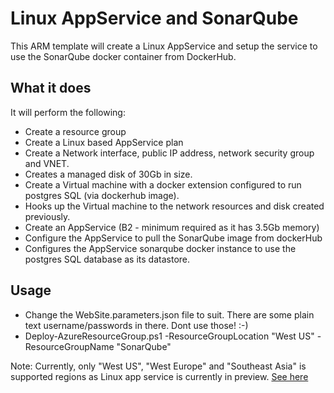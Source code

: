 # Linux AppService and SonarQube
This ARM template will create a Linux AppService and setup the service to use the SonarQube docker container from DockerHub.

## What it does
It will perform the following:
- Create a resource group
- Create a Linux based AppService plan
- Create a Network interface, public IP address, network security group and VNET.
- Creates a managed disk of 30Gb in size.
- Create a Virtual machine with a docker extension configured to run postgres SQL (via dockerhub image).
- Hooks up the Virtual machine to the network resources and disk created previously.
- Create an AppService (B2 - minimum required as it has 3.5Gb memory)
- Configure the AppService to pull the SonarQube image from dockerHub
- Configures the AppService sonarqube docker instance to use the postgres SQL database as its datastore.

## Usage
- Change the WebSite.parameters.json file to suit. There are some plain text username/passwords in there. Dont use those! :-)
- Deploy-AzureResourceGroup.ps1 -ResourceGroupLocation "West US" -ResourceGroupName "SonarQube"

Note: Currently, only "West US", "West Europe" and "Southeast Asia" is supported regions as Linux app service is currently in preview. [See here](https://docs.microsoft.com/en-us/azure/app-service-web/app-service-linux-intro)
